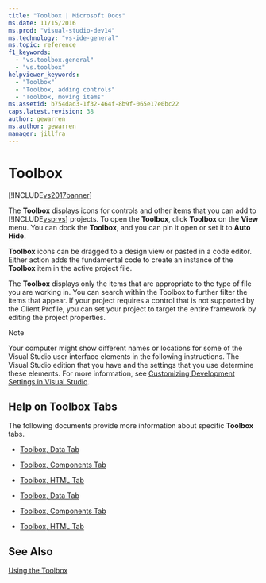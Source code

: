 ```yaml
---
title: "Toolbox | Microsoft Docs"
ms.date: 11/15/2016
ms.prod: "visual-studio-dev14"
ms.technology: "vs-ide-general"
ms.topic: reference
f1_keywords: 
  - "vs.toolbox.general"
  - "vs.toolbox"
helpviewer_keywords: 
  - "Toolbox"
  - "Toolbox, adding controls"
  - "Toolbox, moving items"
ms.assetid: b754dad3-1f32-464f-8b9f-065e17e0bc22
caps.latest.revision: 38
author: gewarren
ms.author: gewarren
manager: jillfra
---
```

# Toolbox
[!INCLUDE[vs2017banner](../../includes/vs2017banner.md)]

The **Toolbox** displays icons for controls and other items that you can add to [!INCLUDE[vsprvs](../../includes/vsprvs-md.md)] projects. To open the **Toolbox**, click **Toolbox** on the **View** menu. You can dock the **Toolbox**, and you can pin it open or set it to **Auto Hide**.  
  
 **Toolbox** icons can be dragged to a design view or pasted in a code editor. Either action adds the fundamental code to create an instance of the **Toolbox** item in the active project file.  
  
 The **Toolbox** displays only the items that are appropriate to the type of file you are working in. You can search within the Toolbox to further filter the items that appear. If your project requires a control that is not supported by the Client Profile, you can set your project to target the entire framework by editing the project properties.  
  
> [!NOTE]
>  Your computer might show different names or locations for some of the Visual Studio user interface elements in the following instructions. The Visual Studio edition that you have and the settings that you use determine these elements. For more information, see [Customizing Development Settings in Visual Studio](http://msdn.microsoft.com/22c4debb-4e31-47a8-8f19-16f328d7dcd3).  
  
## Help on Toolbox Tabs  
 The following documents provide more information about specific **Toolbox** tabs.  
  
- [Toolbox, Data Tab](http://msdn.microsoft.com/library/8a41dyt7\(v=vs.110\))  
  
- [Toolbox, Components Tab](http://msdn.microsoft.com/library/kb1cz7z9\(v=vs.110\))  
  
- [Toolbox, HTML Tab](http://msdn.microsoft.com/library/w9ss7h1a\(v=vs.110\))  
  
- [Toolbox, Data Tab](http://msdn.microsoft.com/library/8a41dyt7\(v=vs.120\))  
  
- [Toolbox, Components Tab](http://msdn.microsoft.com/library/kb1cz7z9\(v=vs.120\))  
  
- [Toolbox, HTML Tab](http://msdn.microsoft.com/library/w9ss7h1a\(v=vs.120\))  
  
## See Also  
 [Using the Toolbox](../../ide/using-the-toolbox.md)

